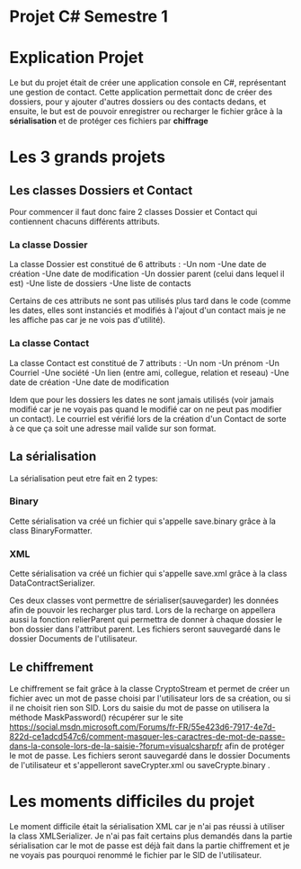 # Projet C# Semestre 1

# Explication Projet

Le but du projet était de créer une application console en C#, représentant une gestion de contact. Cette application
permettait donc de créer des dossiers, pour y ajouter d'autres dossiers ou des contacts dedans, et ensuite, le but est
de pouvoir enregistrer ou recharger le fichier grâce à la **sérialisation** et de protéger ces fichiers par **chiffrage**

# Les 3 grands projets

## Les classes Dossiers et Contact

Pour commencer il faut donc faire 2 classes Dossier et Contact qui contiennent chacuns différents attributs.

### La classe Dossier

La classe Dossier est constitué de 6 attributs :
	-Un nom
	-Une date de création
	-Une date de modification
	-Un dossier parent (celui dans lequel il est)
	-Une liste de dossiers
	-Une liste de contacts

Certains de ces attributs ne sont pas utilisés plus tard dans le code (comme les dates, elles sont instanciés et modifiés à l'ajout d'un contact
mais je ne les affiche pas car je ne vois pas d'utilité).

### La classe Contact
La classe Contact est constitué de 7 attributs :
	-Un nom
	-Un prénom
	-Un Courriel
	-Une société
	-Un lien (entre ami, collegue, relation et reseau)
	-Une date de création
	-Une date de modification

Idem que pour les dossiers les dates ne sont jamais utilisés (voir jamais modifié car je ne voyais pas quand le modifié car on ne peut pas modifier un contact).
Le courriel est vérifié lors de la création d'un Contact de sorte à ce que ça soit une adresse mail valide sur son format.

## La sérialisation
La sérialisation peut etre fait en 2 types:

### Binary
Cette sérialisation va créé un fichier qui s'appelle save.binary grâce à la class BinaryFormatter.

### XML
Cette sérialisation va créé un fichier qui s'appelle save.xml grâce à la class DataContractSerializer.

Ces deux classes vont permettre de sérialiser(sauvegarder) les données afin de pouvoir les recharger plus tard. Lors de la recharge on appellera aussi la fonction relierParent
qui permettra de donner à chaque dossier le bon dossier dans l'attribut parent.
Les fichiers seront sauvegardé dans le dossier Documents de l'utilisateur.

## Le chiffrement

Le chiffrement se fait grâce à la classe CryptoStream et permet de créer un fichier avec un mot de passe choisi par l'utilisateur lors de sa création, ou si il ne choisit rien
son SID.
Lors du saisie du mot de passe on utilisera la méthode MaskPassword() récupérer sur le site https://social.msdn.microsoft.com/Forums/fr-FR/55e423d6-7917-4e7d-822d-ce1adcd547c6/comment-masquer-les-caractres-de-mot-de-passe-dans-la-console-lors-de-la-saisie-?forum=visualcsharpfr afin de protéger le mot de passe.
Les fichiers seront sauvegardé dans le dossier Documents de l'utilisateur et s'appelleront saveCrypter.xml ou saveCrypte.binary .

# Les moments difficiles du projet

Le moment difficile était la sérialisation XML car je n'ai pas réussi à utiliser la class XMLSerializer.
Je n'ai pas fait certains plus demandés dans la partie sérialisation car le mot de passe est déjà fait dans la partie chiffrement et je ne voyais pas pourquoi renommé le fichier
par le SID de l'utilisateur.